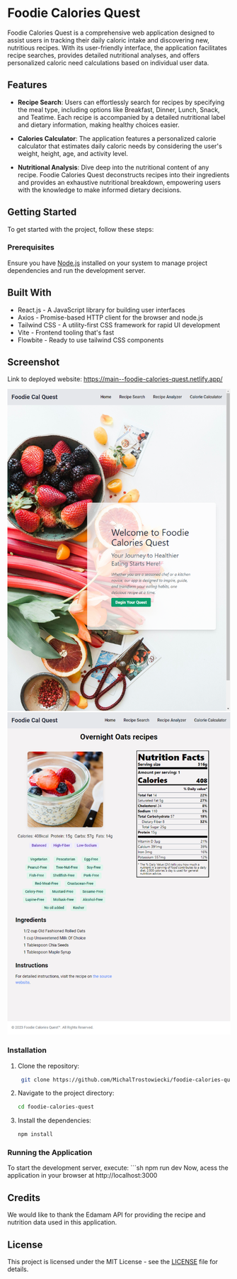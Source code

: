 # Foodie Calories Quest

Foodie Calories Quest is a comprehensive web application designed to assist users in tracking their daily caloric intake and discovering new, nutritious recipes. With its user-friendly interface, the application facilitates recipe searches, provides detailed nutritional analyses, and offers personalized caloric need calculations based on individual user data.

## Features

- **Recipe Search**: Users can effortlessly search for recipes by specifying the meal type, including options like Breakfast, Dinner, Lunch, Snack, and Teatime. Each recipe is accompanied by a detailed nutritional label and dietary information, making healthy choices easier.

- **Calories Calculator**: The application features a personalized calorie calculator that estimates daily caloric needs by considering the user's weight, height, age, and activity level.

- **Nutritional Analysis**: Dive deep into the nutritional content of any recipe. Foodie Calories Quest deconstructs recipes into their ingredients and provides an exhaustive nutritional breakdown, empowering users with the knowledge to make informed dietary decisions.

## Getting Started

To get started with the project, follow these steps:

### Prerequisites

Ensure you have [Node.js](https://nodejs.org/en/) installed on your system to manage project dependencies and run the development server.

## Built With

- React.js - A JavaScript library for building user interfaces
- Axios - Promise-based HTTP client for the browser and node.js
- Tailwind CSS - A utility-first CSS framework for rapid UI development
- Vite - Frontend tooling that's fast
- Flowbite - Ready to use tailwind CSS components

## Screenshot

Link to deployed website: https://main--foodie-calories-quest.netlify.app/

![Screenshot of the application](./foodie-cal-quest/src/assets/images/screenshot1.png)
![Screenshot of the application](./foodie-cal-quest/src/assets/images/screenshot2.png)

### Installation

1. Clone the repository:
   ```sh
    git clone https://github.com/MichalTrostowiecki/foodie-calories-quest.git
2. Navigate to the project directory:
    ```sh
    cd foodie-calories-quest
3. Install the dependencies:
    ```sh
    npm install

### Running the Application

To start the development server, execute:
    ```sh
    npm run dev
Now, acess the application in your browser at http://localhost:3000


## Credits

We would like to thank the Edamam API for providing the recipe and nutrition data used in this application.

## License

This project is licensed under the MIT License - see the [LICENSE](LICENSE) file for details.
